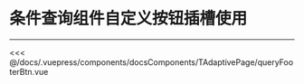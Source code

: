 # 条件查询组件自定义按钮插槽使用

---

<common-code-format>
  <docsComponents-TAdaptivePage-queryFooterBtn slot="source"></docsComponents-TAdaptivePage-queryFooterBtn>

<<< @/docs/.vuepress/components/docsComponents/TAdaptivePage/queryFooterBtn.vue
</common-code-format>
